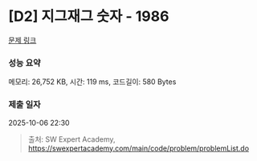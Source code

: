 # [D2] 지그재그 숫자 - 1986 

[문제 링크](https://swexpertacademy.com/main/code/problem/problemDetail.do?contestProbId=AV5PxmBqAe8DFAUq) 

### 성능 요약

메모리: 26,752 KB, 시간: 119 ms, 코드길이: 580 Bytes

### 제출 일자

2025-10-06 22:30



> 출처: SW Expert Academy, https://swexpertacademy.com/main/code/problem/problemList.do
